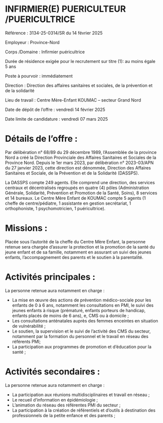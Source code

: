 # INFIRMIER(E) PUERICULTEUR /PUERICULTRICE

Référence : 3134-25-0314/SR du 14 février 2025

Employeur : Province-Nord

Corps /Domaine : Infirmier puéricultrice

Durée de résidence exigée pour le recrutement sur titre (1): au moins égale 5 ans

Poste à pourvoir : immédiatement

Direction : Direction des affaires sanitaires et sociales, de la prévention et de la solidarité

Lieu de travail : Centre Mère-Enfant KOUMAC – secteur Grand Nord

Date de dépôt de l’offre : vendredi 14 février 2025

Date limite de candidature : vendredi 07 mars 2025

# Détails de l’offre :

Par délibération n° 68/89 du 29 décembre 1989, l’Assemblée de la province Nord a créé la Direction Provinciale des Affaires Sanitaires et Sociales de la Province Nord. Depuis le 1er mars 2023, par délibération n° 2023-03/APN du 27 janvier 2023, cette direction est dénommée, Direction des Affaires Sanitaires et Sociale, de la Prévention et de la Solidarité (DASSPS).

La DASSPS compte 249 agents. Elle comprend une direction, des services centraux et décentralisés regroupés en quatre (4) pôles (Administration Générale, Solidarité, Prévention et Promotion de la Santé, Soins), 8 services et 14 bureaux. Le Centre Mère Enfant de KOUMAC compte 5 agents (1 cheffe de centre/pédiatre, 1 assistante en gestion secrétariat, 1 orthophoniste, 1 psychomotricien, 1 puéricultrice).

# Missions :

Placée sous l’autorité de la cheffe du Centre Mère Enfant, la personne retenue sera chargée d’assurer la protection et la promotion de la santé du jeune enfant et de sa famille, notamment en assurant un suivi des jeunes enfants, l’accompagnement des parents et le soutien à la parentalité.

# Activités principales :

La personne retenue aura notamment en charge :

- La mise en œuvre des actions de prévention médico-sociale pour les enfants de 0 à 6 ans, notamment les consultations en PMI, le suivi des jeunes enfants à risque (prématuré, enfants porteurs de handicap, enfants placés de moins de 6 ans), e, CMS ou à domicile ;
- Les consultations anténatales auprès des femmes enceintes en situation de vulnérabilité ;
- Le soutien, la supervision et le suivi de l’activité des CMS du secteur, notamment par la formation du personnel et le travail en réseau des référents PMI;
- La participation aux programmes de promotion et d’éducation pour la santé ;

# Activités secondaires :

La personne retenue aura notamment en charge :

- La participation aux réunions multidisciplinaires et travail en réseau ;
- Le recueil d’information en épidémiologie ;
- L’animation du réseau des référentes PMI du secteur ;
- La participation à la création de référentiels et d’outils à destination des professionnels de la petite enfance et des parents ;